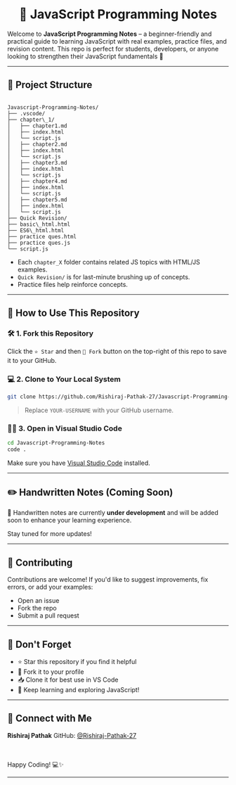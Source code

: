 <h1 align="center">📘 JavaScript Programming Notes</h1>

Welcome to **JavaScript Programming Notes** – a beginner-friendly and practical guide to learning JavaScript with real examples, practice files, and revision content. This repo is perfect for students, developers, or anyone looking to strengthen their JavaScript fundamentals 🚀

---



## 📂 Project Structure

```

Javascript-Programming-Notes/
├── .vscode/
├── chapter\_1/
│   ├── chapter1.md
│   ├── index.html
│   └── script.js
│   ├── chapter2.md
│   ├── index.html
│   └── script.js
│   ├── chapter3.md
│   ├── index.html
│   └── script.js
│   ├── chapter4.md
│   ├── index.html
│   └── script.js
│   ├── chapter5.md
│   ├── index.html
│   └── script.js
├── Quick Revision/
├── basic\_html.html
├── ES6\_html.html
├── practice ques.html
├── practice ques.js
└── script.js

````

- Each `chapter_X` folder contains related JS topics with HTML/JS examples.
- `Quick Revision/` is for last-minute brushing up of concepts.
- Practice files help reinforce concepts.

---

## 🚀 How to Use This Repository

### 🛠️ 1. Fork this Repository

Click the `⭐ Star` and then `🍴 Fork` button on the top-right of this repo to save it to your GitHub.

### 💻 2. Clone to Your Local System

```bash
git clone https://github.com/Rishiraj-Pathak-27/Javascript-Programming-Notes.git
````

> Replace `YOUR-USERNAME` with your GitHub username.

### 🧑‍💻 3. Open in Visual Studio Code

```bash
cd Javascript-Programming-Notes
code .
```

Make sure you have [Visual Studio Code](https://code.visualstudio.com/) installed.

---

## ✏️ Handwritten Notes (Coming Soon)

📝 Handwritten notes are currently **under development** and will be added soon to enhance your learning experience.

Stay tuned for more updates!

---

## 🤝 Contributing

Contributions are welcome!
If you'd like to suggest improvements, fix errors, or add your examples:

* Open an issue
* Fork the repo
* Submit a pull request

---

## 📌 Don't Forget

* ⭐ Star this repository if you find it helpful
* 🍴 Fork it to your profile
* 📥 Clone it for best use in VS Code
* 🧠 Keep learning and exploring JavaScript!

---

## 📧 Connect with Me <br>

**Rishiraj Pathak**
GitHub: [@Rishiraj-Pathak-27](https://github.com/Rishiraj-Pathak-27) <br><br><br>



Happy Coding! 💻✨

---



